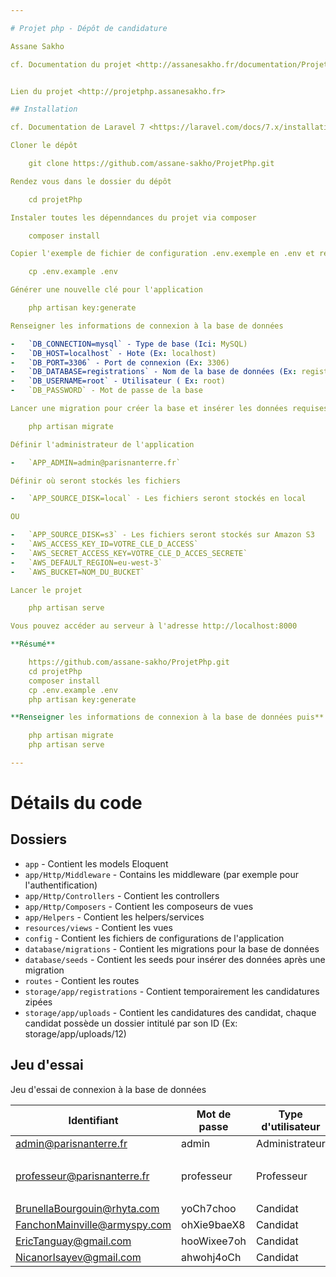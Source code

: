 ```yaml
---

# Projet php - Dépôt de candidature

Assane Sakho

cf. Documentation du projet <http://assanesakho.fr/documentation/ProjetPhp.pdf>


Lien du projet <http://projetphp.assanesakho.fr>

## Installation

cf. Documentation de Laravel 7 <https://laravel.com/docs/7.x/installation#installation>

Cloner le dépôt

    git clone https://github.com/assane-sakho/ProjetPhp.git

Rendez vous dans le dossier du dépôt

    cd projetPhp

Instaler toutes les dépenndances du projet via composer

    composer install

Copier l'exemple de fichier de configuration .env.exemple en .env et renseigner les informations de connection à la base de données

    cp .env.example .env

Générer une nouvelle clé pour l'application

    php artisan key:generate

Renseigner les informations de connexion à la base de données

-   `DB_CONNECTION=mysql` - Type de base (Ici: MySQL)
-   `DB_HOST=localhost` - Hote (Ex: localhost)
-   `DB_PORT=3306` - Port de connexion (Ex: 3306)
-   `DB_DATABASE=registrations` - Nom de la base de données (Ex: registrations)
-   `DB_USERNAME=root` - Utilisateur ( Ex: root)
-   `DB_PASSWORD` - Mot de passe de la base

Lancer une migration pour créer la base et insérer les données requises

    php artisan migrate

Définir l'administrateur de l'application

-   `APP_ADMIN=admin@parisnanterre.fr`

Définir où seront stockés les fichiers

-   `APP_SOURCE_DISK=local` - Les fichiers seront stockés en local

OU

-   `APP_SOURCE_DISK=s3` - Les fichiers seront stockés sur Amazon S3
-   `AWS_ACCESS_KEY_ID=VOTRE_CLE_D_ACCESS`
-   `AWS_SECRET_ACCESS_KEY=VOTRE_CLE_D_ACCES_SECRETE`
-   `AWS_DEFAULT_REGION=eu-west-3`
-   `AWS_BUCKET=NOM_DU_BUCKET`

Lancer le projet

    php artisan serve

Vous pouvez accéder au serveur à l'adresse http://localhost:8000

**Résumé**

    https://github.com/assane-sakho/ProjetPhp.git
    cd projetPhp
    composer install
    cp .env.example .env
    php artisan key:generate

**Renseigner les informations de connexion à la base de données puis**

    php artisan migrate
    php artisan serve

---
```


# Détails du code

## Dossiers

-   `app` - Contient les models Eloquent
-   `app/Http/Middleware` - Contains les middleware (par exemple pour l'authentification)
-   `app/Http/Controllers` - Contient les controllers
-   `app/Http/Composers` - Contient les composeurs de vues
-   `app/Helpers` - Contient les helpers/services
-   `resources/views` - Contient les vues
-   `config` - Contient les fichiers de configurations de l'application
-   `database/migrations` - Contient les migrations pour la base de données
-   `database/seeds` - Contient les seeds pour insérer des données après une migration
-   `routes` - Contient les routes
-   `storage/app/registrations` - Contient temporairement les candidatures zipées
-   `storage/app/uploads` - Contient les candidatures des candidat, chaque candidat possède un dossier intitulé par son ID (Ex: storage/app/uploads/12)

## Jeu d'essai

Jeu d'essai de connexion à la base de données

| **Identifiant**              | **Mot de passe** | **Type d'utilisateur** |
| ---------------------------- | ---------------- | ---------------------- |
| admin@parisnanterre.fr       | admin            | Administrateur         |
| &nbsp;                       | &nbsp;           | &nbsp;                 |
| professeur@parisnanterre.fr  | professeur       | Professeur             |
| &nbsp;                       | &nbsp;           | &nbsp;                 |
| BrunellaBourgouin@rhyta.com  | yoCh7choo        | Candidat               |
| FanchonMainville@armyspy.com | ohXie9baeX8      | Candidat               |
| EricTanguay@gmail.com        | hooWixee7oh      | Candidat               |
| NicanorIsayev@gmail.com      | ahwohj4oCh       | Candidat               |
